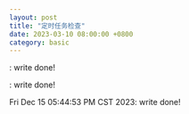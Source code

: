 ```yaml
---
layout: post
title: "定时任务检查"
date: 2023-03-10 08:00:00 +0800
category: basic
---
```



: write done!

: write done!

Fri Dec 15 05:44:53 PM CST 2023: write done!


